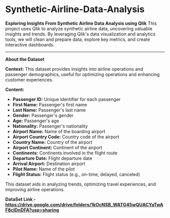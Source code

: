 # Synthetic-Airline-Data-Analysis
**Exploring Insights From Synthetic Airline Data Analysis using Qlik** This project uses Qlik to analyze synthetic airline data, uncovering valuable insights and trends. By leveraging Qlik's data visualization and analytics tools, we will clean and prepare data, explore key metrics, and create interactive dashboards.


---

**About the Dataset**

**Context:**
This dataset provides insights into airline operations and passenger demographics, useful for optimizing operations and enhancing customer experiences.

**Content:**
- **Passenger ID:** Unique identifier for each passenger
- **First Name:** Passenger's first name
- **Last Name:** Passenger's last name
- **Gender:** Passenger's gender
- **Age:** Passenger's age
- **Nationality:** Passenger's nationality
- **Airport Name:** Name of the boarding airport
- **Airport Country Code:** Country code of the airport
- **Country Name:** Country of the airport
- **Airport Continent:** Continent of the airport
- **Continents:** Continents involved in the flight route
- **Departure Date:** Flight departure date
- **Arrival Airport:** Destination airport
- **Pilot Name:** Name of the pilot
- **Flight Status:** Flight status (e.g., on-time, delayed, canceled)

This dataset aids in analyzing trends, optimizing travel experiences, and improving airline operations.

**DataSet Link - https://drive.google.com/drive/folders/1kOcNSB_WATG45wQUACYaTwAF8cIDnDFA?usp=sharing**
